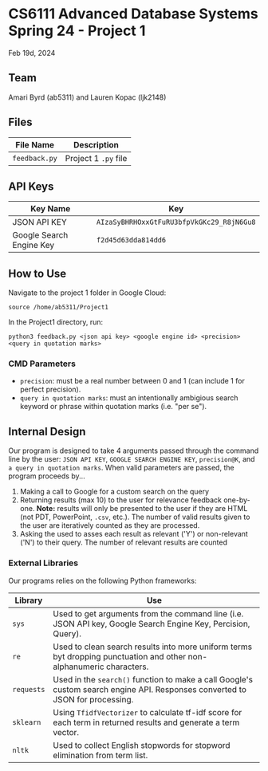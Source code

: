 # CS6111 Advanced Database Systems Spring 24 - Project 1
Feb 19d, 2024

## Team
Amari Byrd (ab5311) and Lauren Kopac (ljk2148)

## Files
|File Name| Description|
|---------|------------|
|`feedback.py`| Project 1 `.py` file|

## API Keys
|Key Name | Key|
|---------|------------|
|JSON API KEY| `AIzaSyBHRHOxxGtFuRU3bfpVkGKc29_R8jN6Gu8`|
|Google Search Engine Key|`f2d45d63dda814dd6`|

## How to Use
Navigate to the project 1 folder in Google Cloud:

```
source /home/ab5311/Project1
```
In the Project1 directory, run:

```
python3 feedback.py <json api key> <google engine id> <precision> <query in quotation marks>
```

### CMD Parameters
* `precision`: must be a real number between 0 and 1 (can include 1 for perfect precision).
* `query in quotation marks`: must an intentionally ambigious search keyword or phrase within quotation marks (i.e. "per se").
  
## Internal Design
Our program is designed to take 4 arguments passed through the command line by the user: `JSON API KEY`, `GOOGLE SEARCH ENGINE KEY`, `precision@K`, and `a query in quotation marks`. When valid parameters are passed, the program proceeds by...

1. Making a call to Google for a custom search on the query
2. Returning results (max 10) to the user for relevance feedback one-by-one. **Note:** results will only be presented to the user if they are HTML (not PDT, PowerPoint, `.csv`, etc.). The number of valid results given to the user are iteratively counted as they are processed.
3. Asking the used to asses each result as relevant ('Y') or non-relevant ('N') to their query. The number of relevant results are counted 
   
### External Libraries
Our programs relies on the following Python frameworks:

|Library | Use |
|---------|------------|
|`sys`| Used to get arguments from the command line (i.e. JSON API key, Google Search Engine Key, Percision, Query).|
|`re`| Used to clean search results into more uniform terms byt dropping punctuation and other non-alphanumeric characters.|
|`requests`| Used in the `search()` function to make a call Google's custom search engine API. Responses converted to JSON for processing.|
|`sklearn`|Using `TfidfVectorizer` to calculate tf-idf score for each term in returned results and generate a term vector.|
|`nltk`| Used to collect English stopwords for stopword elimination from term list.|
